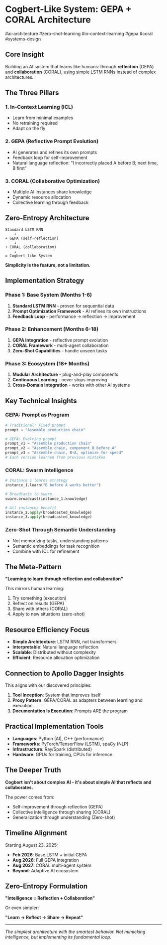 # Cogbert-Like System: GEPA + CORAL Architecture

#ai-architecture #zero-shot-learning #in-context-learning #gepa #coral #systems-design

## Core Insight

Building an AI system that learns like humans: through **reflection** (GEPA) and **collaboration** (CORAL), using simple LSTM RNNs instead of complex architectures.

## The Three Pillars

### 1. In-Context Learning (ICL)
- Learn from minimal examples
- No retraining required
- Adapt on the fly

### 2. GEPA (Reflective Prompt Evolution)
- AI generates and refines its own prompts
- Feedback loop for self-improvement
- Natural language reflection: "I incorrectly placed A before B; next time, B first"

### 3. CORAL (Collaborative Optimization)
- Multiple AI instances share knowledge
- Dynamic resource allocation
- Collective learning through feedback

## Zero-Entropy Architecture

```
Standard LSTM RNN
    ↓
+ GEPA (self-reflection)
    ↓
+ CORAL (collaboration)
    ↓
= Cogbert-like System
```

**Simplicity is the feature, not a limitation.**

## Implementation Strategy

### Phase 1: Base System (Months 1-6)
1. **Standard LSTM RNN** - proven for sequential data
2. **Prompt Optimization Framework** - AI refines its own instructions
3. **Feedback Loop** - performance → reflection → improvement

### Phase 2: Enhancement (Months 6-18)
1. **GEPA Integration** - reflective prompt evolution
2. **CORAL Framework** - multi-agent collaboration
3. **Zero-Shot Capabilities** - handle unseen tasks

### Phase 3: Ecosystem (18+ Months)
1. **Modular Architecture** - plug-and-play components
2. **Continuous Learning** - never stops improving
3. **Cross-Domain Integration** - works with other AI systems

## Key Technical Insights

### GEPA: Prompt as Program
```python
# Traditional: Fixed prompt
prompt = "Assemble production chain"

# GEPA: Evolving prompt
prompt_v1 = "Assemble production chain"
prompt_v2 = "Assemble chain, component B before A"
prompt_v3 = "Assemble chain, B→A, optimize for speed"
# Each version learned from previous mistakes
```

### CORAL: Swarm Intelligence
```python
# Instance 1 learns strategy
instance_1.learn("B before A works better")

# Broadcasts to swarm
swarm.broadcast(instance_1.knowledge)

# All instances benefit
instance_2.apply(broadcasted_knowledge)
instance_3.apply(broadcasted_knowledge)
```

### Zero-Shot Through Semantic Understanding
- Not memorizing tasks, understanding patterns
- Semantic embeddings for task recognition
- Combine with ICL for refinement

## The Meta-Pattern

**"Learning to learn through reflection and collaboration"**

This mirrors human learning:
1. Try something (execution)
2. Reflect on results (GEPA)
3. Share with others (CORAL)
4. Apply to new situations (zero-shot)

## Resource Efficiency Focus

- **Simple Architecture**: LSTM RNN, not transformers
- **Interpretable**: Natural language reflection
- **Scalable**: Distributed without complexity
- **Efficient**: Resource allocation optimization

## Connection to Apollo Dagger Insights

This aligns with our discovered principles:

1. **Tool Inception**: System that improves itself
2. **Proxy Pattern**: GEPA/CORAL as adapters between learning and execution
3. **Documentation Is Execution**: Prompts ARE the program

## Practical Implementation Tools

- **Languages**: Python (AI), C++ (performance)
- **Frameworks**: PyTorch/TensorFlow (LSTM), spaCy (NLP)
- **Infrastructure**: Ray/Spark (distributed)
- **Hardware**: GPUs for training, CPUs for inference

## The Deeper Truth

**Cogbert isn't about complex AI - it's about simple AI that reflects and collaborates.**

The power comes from:
- Self-improvement through reflection (GEPA)
- Collective intelligence through sharing (CORAL)
- Generalization through understanding (Zero-shot)

## Timeline Alignment

Starting August 23, 2025:
- **Feb 2026**: Base LSTM + initial GEPA
- **Aug 2026**: Full GEPA integration
- **Aug 2027**: CORAL multi-agent system
- **Beyond**: Adaptive AI ecosystem

## Zero-Entropy Formulation

**"Intelligence = Reflection + Collaboration"**

Or even simpler:

**"Learn → Reflect → Share → Repeat"**

---
*The simplest architecture with the smartest behavior.*
*Not mimicking intelligence, but implementing its fundamental loop.*